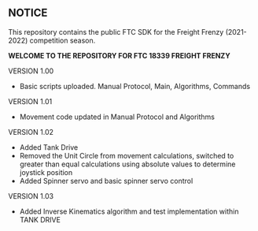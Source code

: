 ## NOTICE

This repository contains the public FTC SDK for the Freight Frenzy (2021-2022) competition season.

**WELCOME TO THE REPOSITORY FOR FTC 18339 FREIGHT FRENZY**

VERSION 1.00
- Basic scripts uploaded. Manual Protocol, Main, Algorithms, Commands

VERSION 1.01
- Movement code updated in Manual Protocol and Algorithms

VERSION 1.02
- Added Tank Drive
- Removed the Unit Circle from movement calculations, switched to greater than equal calculations using absolute values to determine joystick position
- Added Spinner servo and basic spinner servo control

VERSION 1.03
- Added Inverse Kinematics algorithm and test implementation within TANK DRIVE
